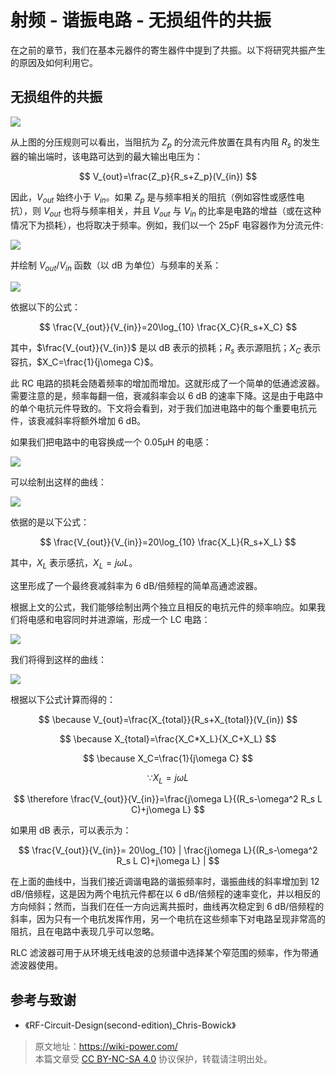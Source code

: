 # 射频 - 谐振电路 - 无损组件的共振

在之前的章节，我们在基本元器件的寄生器件中提到了共振。以下将研究共振产生的原因及如何利用它。

## 无损组件的共振

![](https://f004.backblazeb2.com/file/wiki-media/img/20220411172646.png)

从上图的分压规则可以看出，当阻抗为 $Z_p$ 的分流元件放置在具有内阻 $R_s$ 的发生器的输出端时，该电路可达到的最大输出电压为：

$$
V_{out}=\frac{Z_p}{R_s+Z_p}(V_{in})
$$

因此，$V_{out}$ 始终小于 $V_{in}$。如果 $Z_p$ 是与频率相关的阻抗（例如容性或感性电抗），则 $V_{out}$ 也将与频率相关，并且 $V_{out}$ 与 $V_{in}$ 的比率是电路的增益（或在这种情况下为损耗），也将取决于频率。例如，我们以一个 25pF 电容器作为分流元件:

![](https://f004.backblazeb2.com/file/wiki-media/img/20220418095301.png)

并绘制 $V_{out}/V_{in}$ 函数（以 dB 为单位）与频率的关系：

![](https://f004.backblazeb2.com/file/wiki-media/img/20220418095324.png)

依据以下的公式：

$$
\frac{V_{out}}{V_{in}}=20\log_{10} \frac{X_C}{R_s+X_C}
$$

其中，$\frac{V_{out}}{V_{in}}$ 是以 dB 表示的损耗；$R_s$ 表示源阻抗；$X_C$ 表示容抗，$X_C=\frac{1}{j\omega C}$。

此 RC 电路的损耗会随着频率的增加而增加。这就形成了一个简单的低通滤波器。需要注意的是，频率每翻一倍，衰减斜率会以 6 dB 的速率下降。这是由于电路中的单个电抗元件导致的。下文将会看到，对于我们加进电路中的每个重要电抗元件，该衰减斜率将额外增加 6 dB。

如果我们把电路中的电容换成一个 0.05µH 的电感：

![](https://f004.backblazeb2.com/file/wiki-media/img/20220418101327.png)

可以绘制出这样的曲线：

![](https://f004.backblazeb2.com/file/wiki-media/img/20220418101522.png)

依据的是以下公式：

$$
\frac{V_{out}}{V_{in}}=20\log_{10} \frac{X_L}{R_s+X_L}
$$

其中，$X_L$ 表示感抗，$X_L=j\omega L$。

这里形成了一个最终衰减斜率为 6 dB/倍频程的简单高通滤波器。

根据上文的公式，我们能够绘制出两个独立且相反的电抗元件的频率响应。如果我们将电感和电容同时并进源端，形成一个 LC 电路：

![](https://f004.backblazeb2.com/file/wiki-media/img/20220418103702.png)

我们将得到这样的曲线：

![](https://f004.backblazeb2.com/file/wiki-media/img/20220418103931.png)

根据以下公式计算而得的：

$$
\because V_{out}=\frac{X_{total}}{R_s+X_{total}}(V_{in})
$$

$$
\because X_{total}=\frac{X_C*X_L}{X_C+X_L}
$$

$$
\because X_C=\frac{1}{j\omega C}
$$

$$
\because X_L=j\omega L
$$

$$
\therefore \frac{V_{out}}{V_{in}}=\frac{j\omega L}{(R_s-\omega^2 R_s L C)+j\omega L}
$$

如果用 dB 表示，可以表示为：

$$
\frac{V_{out}}{V_{in}}= 20\log_{10} | \frac{j\omega L}{(R_s-\omega^2 R_s L C)+j\omega L}  |
$$

在上面的曲线中，当我们接近调谐电路的谐振频率时，谐振曲线的斜率增加到 12 dB/倍频程，这是因为两个电抗元件都在以 6 dB/倍频程的速率变化，并以相反的方向倾斜；然而，当我们在任一方向远离共振时，曲线再次稳定到 6 dB/倍频程的斜率，因为只有一个电抗发挥作用，另一个电抗在这些频率下对电路呈现非常高的阻抗，且在电路中表现几乎可以忽略。

RLC 滤波器可用于从环境无线电波的总频谱中选择某个窄范围的频率，作为带通滤波器使用。

## 参考与致谢

- 《RF-Circuit-Design(second-edition)\_Chris-Bowick》

> 原文地址：<https://wiki-power.com/>  
> 本篇文章受 [CC BY-NC-SA 4.0](https://creativecommons.org/licenses/by/4.0/deed.zh) 协议保护，转载请注明出处。
